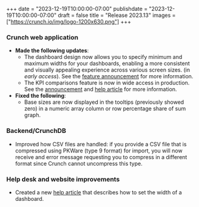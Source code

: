 +++
date = "2023-12-19T10:00:00-07:00"
publishdate = "2023-12-19T10:00:00-07:00"
draft = false
title = "Release 2023.13"
images = ["https://crunch.io/img/logo-1200x630.png"]
+++

### Crunch web application

- **Made the following updates**:
    - The dashboard design now allows you to specify minimum and maximum widths for your dashboards, enabling a more consistent and visually appealing experience across various screen sizes. (in *early access*). See the [feature announcement](https://crunch.io/dev/features/min-max-width-dashboard/) for more information.
    - The KPI comparisons feature is now in wide access in production. See the [announcement](https://crunch.io/dev/features/kpi-comparisons/) and [help article](https://help.crunch.io/hc/en-us/articles/360040045512-How-to-add-a-KPI-tile-to-a-dashboard) for more information.
- **Fixed the following**:
    - Base sizes are now displayed in the tooltips (previously showed zero) in a numeric array column or row percentage share of sum graph.

### Backend/CrunchDB

- Improved how CSV files are handled: if you provide a CSV file that is compressed using PKWare (type 9 format) for import, you will now receive and error message requesting you to compress in a different format since Crunch cannot uncompress this type.

### Help desk and website improvements

- Created a new [help article](https://help.crunch.io/hc/en-us/articles/22051616032653-Setting-the-width-of-a-dashboard) that describes how to set the width of a dashboard.
